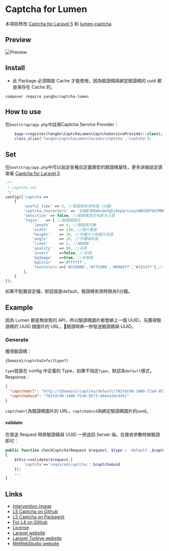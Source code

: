 # Captcha for Lumen

本項目修改 [Captcha for Laravel 5](https://github.com/mewebstudio/captcha) 和 [lumen-captcha](https://github.com/aishan/lumen-captcha)



## Preview
![Preview](http://i.imgur.com/HYtr744.png)

## Install
* 此 Package 必須開啟 Cache 才能使用，因為驗證碼與綁定驗證碼的 uuid 都是保存在 Cache 的。

```
composer require yangbx/captcha-lumen
```


## How to use

在`bootstrap/app.php`中註冊Captcha Service Provider：

```php
    $app->register(Yangbx\CaptchaLumen\CaptchaServiceProvider::class);
    class_alias('Yangbx\CaptchaLumen\Facades\Captcha','Captcha');
```


## Set

在`bootstrap/app.php`中可以設定各種自定義類型的驗證碼屬性，更多詳細設定請查看 [Captcha for Laravel 5](https://github.com/mewebstudio/captcha)
```php
/**
 * captcha set
 */
config(['captcha'=>
    [
        'useful_time' => 5, //驗證碼有效時間（分鐘）
        'captcha_characters' => '2346789abcdefghjmnpqrtuxyzABCDEFGHJMNPQRTUXYZ',
        'sensitive' => false, //驗證碼是否判斷大小寫
        'login'   => [ //驗證碼樣式
            'length'    => 4, //驗證碼字數
            'width'     => 120, //圖片寬度
            'height'    => 36, //字體大小和圖片高度
            'angle'     => 10, //字體傾斜度
            'lines'     => 2, //橫線數
            'quality'   => 90, //品質
            'invert'    =>false, //反相
            'bgImage'   =>true, //背景圖
            'bgColor'   =>'#ffffff',
            'fontColors'=>['#339900','#ff3300','#9966ff','#3333ff'],//字體顏色
        ],
    ]
]);
```
如果不配置設定檔，默認就是default，驗證碼有效時限為5分鐘。
## Example
因為 Lumen 都是無狀態的 API，所以驗證碼圖片都會綁上一個 UUID，先獲得驗證碼的 UUID 跟圖片的 URL，驗證時再一併發送驗證碼與 UUID。
### Generate
獲得驗證碼：
```
{Domain}/captchaInfo/{type?}
```
`type`就是在 config 中定義的 Type，如果不指定`type`，默認為`default`樣式，Response：
```json
{
  "captchaUrl": "http://{Domain}/captcha/default/782fdc90-3406-f2a9-9573-444ea3dc4d5c",
  "captchaUuid": "782fdc90-3406-f2a9-9573-444ea3dc4d5c"
}
```
`captchaUrl`為驗證碼圖片的 URL，`captchaUuid`為綁定驗證碼圖片的uuid。

#### validate
在發送 Request 時將驗證碼與 UUID 一併送回 Server 端，在接收參數時做驗證即可：
```php
public function checkCaptcha(Request $request, $type = 'default',$captchaUuid)
{
    $this->validate($request,[
        'captcha'=>'required|captcha:'.$captchaUuid
    ]);
    ...
}
```


## Links
* [Intervention Image](https://github.com/Intervention/image)
* [L5 Captcha on Github](https://github.com/mewebstudio/captcha)
* [L5 Captcha on Packagist](https://packagist.org/packages/mews/captcha)
* [For L4 on Github](https://github.com/mewebstudio/captcha/tree/master-l4)
* [License](http://www.opensource.org/licenses/mit-license.php)
* [Laravel website](http://laravel.com)
* [Laravel Turkiye website](http://www.laravel.gen.tr)
* [MeWebStudio website](http://www.mewebstudio.com)
